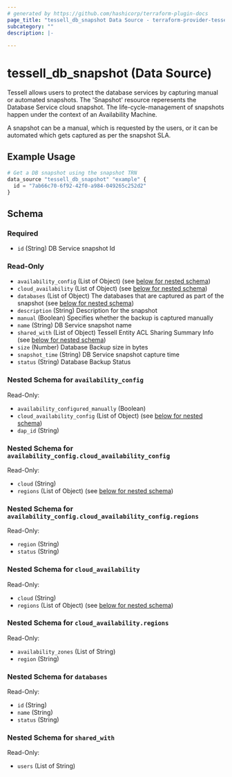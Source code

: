 ```yaml
---
# generated by https://github.com/hashicorp/terraform-plugin-docs
page_title: "tessell_db_snapshot Data Source - terraform-provider-tessell"
subcategory: ""
description: |-
  
---
```


# tessell_db_snapshot (Data Source)

Tessell allows users to protect the database services by capturing manual or automated snapshots. The 'Snapshot' resource reperesents the Database Service cloud snapshot. The life-cycle-management of snapshots happen under the context of an Availability Machine.

A snapshot can be a manual, which is requested by the users, or it can be automated which gets captured as per the snapshot SLA.

## Example Usage

```terraform
# Get a DB snapshot using the snapshot TRN
data_source "tessell_db_snapshot" "example" {
  id = "7ab66c70-6f92-42f0-a984-049265c252d2"
}
```

<!-- schema generated by tfplugindocs -->
## Schema

### Required

- `id` (String) DB Service snapshot Id

### Read-Only

- `availability_config` (List of Object) (see [below for nested schema](#nestedatt--availability_config))
- `cloud_availability` (List of Object) (see [below for nested schema](#nestedatt--cloud_availability))
- `databases` (List of Object) The databases that are captured as part of the snapshot (see [below for nested schema](#nestedatt--databases))
- `description` (String) Description for the snapshot
- `manual` (Boolean) Specifies whether the backup is captured manually
- `name` (String) DB Service snapshot name
- `shared_with` (List of Object) Tessell Entity ACL Sharing Summary Info (see [below for nested schema](#nestedatt--shared_with))
- `size` (Number) Database Backup size in bytes
- `snapshot_time` (String) DB Service snapshot capture time
- `status` (String) Database Backup Status

<a id="nestedatt--availability_config"></a>
### Nested Schema for `availability_config`

Read-Only:

- `availability_configured_manually` (Boolean)
- `cloud_availability_config` (List of Object) (see [below for nested schema](#nestedobjatt--availability_config--cloud_availability_config))
- `dap_id` (String)

<a id="nestedobjatt--availability_config--cloud_availability_config"></a>
### Nested Schema for `availability_config.cloud_availability_config`

Read-Only:

- `cloud` (String)
- `regions` (List of Object) (see [below for nested schema](#nestedobjatt--availability_config--cloud_availability_config--regions))

<a id="nestedobjatt--availability_config--cloud_availability_config--regions"></a>
### Nested Schema for `availability_config.cloud_availability_config.regions`

Read-Only:

- `region` (String)
- `status` (String)




<a id="nestedatt--cloud_availability"></a>
### Nested Schema for `cloud_availability`

Read-Only:

- `cloud` (String)
- `regions` (List of Object) (see [below for nested schema](#nestedobjatt--cloud_availability--regions))

<a id="nestedobjatt--cloud_availability--regions"></a>
### Nested Schema for `cloud_availability.regions`

Read-Only:

- `availability_zones` (List of String)
- `region` (String)



<a id="nestedatt--databases"></a>
### Nested Schema for `databases`

Read-Only:

- `id` (String)
- `name` (String)
- `status` (String)


<a id="nestedatt--shared_with"></a>
### Nested Schema for `shared_with`

Read-Only:

- `users` (List of String)


